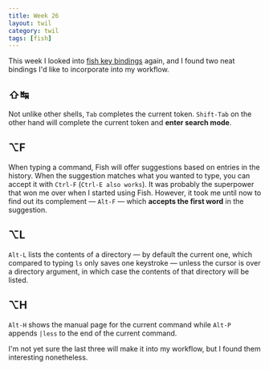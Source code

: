```yaml
---
title: Week 26
layout: twil
category: twil
tags: [fish]
---
```


This week I looked into [fish key bindings][fish-kb] again, and I found two
neat bindings I'd like to incorporate into my workflow.

## ⇧↹

Not unlike other shells, `Tab` completes the current token. `Shift-Tab` on the
other hand will complete the current token and **enter search mode**.


## ⌥F

When typing a command, Fish will offer suggestions based on entries in the
history. When the suggestion matches what you wanted to type, you can accept
it with `Ctrl-F` (`Ctrl-E also works`). It was probably the superpower that
won me over when I started using Fish. However, it took me until now to find
out its complement — `Alt-F` — which **accepts the first word** in the suggestion.

## ⌥L

`Alt-L` lists the contents of a directory — by default the current one, which compared to typing `ls` only saves one keystroke — unless the cursor is over a directory argument, in which case the contents of that directory will be listed.

## ⌥H
`Alt-H` shows the manual page for the current command while `Alt-P` appends `|less` to the end of the current command.

I'm not yet sure the last three will make it into my workflow, but I found them interesting nonetheless.

[fish-kb]: https://fishshell.com/docs/current/index.html#shared-binds

